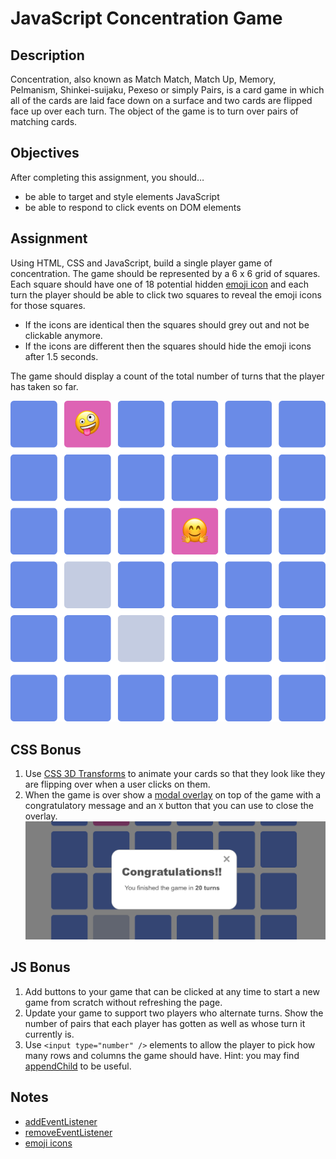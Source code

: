 # JavaScript Concentration Game

## Description

Concentration, also known as Match Match, Match Up, Memory, Pelmanism, Shinkei-suijaku, Pexeso or simply Pairs, is a card game in which all of the cards are laid face down on a surface and two cards are flipped face up over each turn. The object of the game is to turn over pairs of matching cards.

## Objectives

After completing this assignment, you should…

- be able to target and style elements JavaScript
- be able to respond to click events on DOM elements

## Assignment

Using HTML, CSS and JavaScript, build a single player game of concentration. The game should be represented by a 6 x 6 grid of squares. Each square should have one of 18 potential hidden [emoji icon](https://getemoji.com/) and each turn the player should be able to click two squares to reveal the emoji icons for those squares.

- If the icons are identical then the squares should grey out and not be clickable anymore.
- If the icons are different then the squares should hide the emoji icons after 1.5 seconds.

The game should display a count of the total number of turns that the player has taken so far.

![board](./board.png)

## CSS Bonus

1. Use [CSS 3D Transforms](https://3dtransforms.desandro.com/card-flip) to animate your cards so that they look like they are flipping over when a user clicks on them.
1. When the game is over show a [modal overlay](https://hackernoon.com/the-ultimate-guide-for-creating-a-simple-modal-component-in-vanilla-javascript-react-angular-8733e2859b42) on top of the game with a congratulatory message and an `X` button that you can use to close the overlay.
   ![congrats](./congrats.png)

## JS Bonus

1. Add buttons to your game that can be clicked at any time to start a new game from scratch without refreshing the page.
1. Update your game to support two players who alternate turns. Show the number of pairs that each player has gotten as well as whose turn it currently is.
1. Use `<input type="number" />` elements to allow the player to pick how many rows and columns the game should have. Hint: you may find [appendChild](https://developer.mozilla.org/en-US/docs/Web/API/Node/appendChild) to be useful.

## Notes

- [addEventListener](https://developer.mozilla.org/en-US/docs/Web/API/EventTarget/addEventListener)
- [removeEventListener](https://developer.mozilla.org/en-US/docs/Web/API/EventTarget/removeEventListener)
- [emoji icons](https://getemoji.com/)
